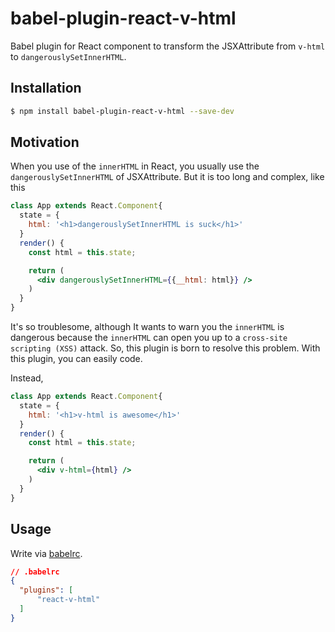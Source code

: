 # babel-plugin-react-v-html
Babel plugin for React component to transform the JSXAttribute from `v-html` to `dangerouslySetInnerHTML`.

## Installation

```bash
$ npm install babel-plugin-react-v-html --save-dev
```

## Motivation

When you use of the `innerHTML` in React, you usually use the `dangerouslySetInnerHTML` of JSXAttribute. But it is too long and complex, like this

``` jsx
class App extends React.Component{
  state = {
    html: '<h1>dangerouslySetInnerHTML is suck</h1>'
  }
  render() {
    const html = this.state;

    return (
      <div dangerouslySetInnerHTML={{__html: html}} />
    )
  }
}
```

It's so troublesome, although It wants to warn you the `innerHTML` is dangerous because the `innerHTML` can open you up to a `cross-site scripting (XSS)` attack.
So, this plugin is born to resolve this problem.
With this plugin, you can easily code.

Instead,

``` jsx
class App extends React.Component{
  state = {
    html: '<h1>v-html is awesome</h1>'
  }
  render() {
    const html = this.state;

    return (
      <div v-html={html} />
    )
  }
}
```

## Usage

Write via [babelrc](https://babeljs.io/docs/usage/babelrc/).

``` json
// .babelrc
{
  "plugins": [
      "react-v-html"
  ]
}

```
